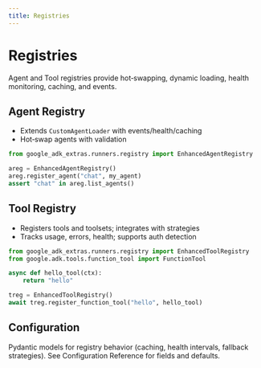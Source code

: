 ```yaml
---
title: Registries
---
```


# Registries

Agent and Tool registries provide hot‑swapping, dynamic loading, health monitoring, caching, and events.

## Agent Registry

- Extends `CustomAgentLoader` with events/health/caching
- Hot‑swap agents with validation

```python
from google_adk_extras.runners.registry import EnhancedAgentRegistry

areg = EnhancedAgentRegistry()
areg.register_agent("chat", my_agent)
assert "chat" in areg.list_agents()
```

## Tool Registry

- Registers tools and toolsets; integrates with strategies
- Tracks usage, errors, health; supports auth detection

```python
from google_adk_extras.runners.registry import EnhancedToolRegistry
from google.adk.tools.function_tool import FunctionTool

async def hello_tool(ctx):
    return "hello"

treg = EnhancedToolRegistry()
await treg.register_function_tool("hello", hello_tool)
```

## Configuration

Pydantic models for registry behavior (caching, health intervals, fallback strategies). See Configuration Reference for fields and defaults.


